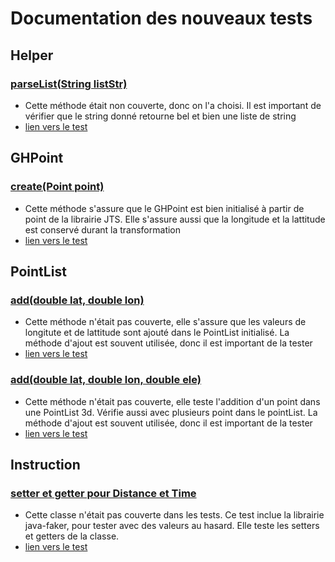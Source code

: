 # Documentation des nouveaux tests


## Helper
### [parseList(String listStr)](https://github.com/sokharasieu/graphhopper/blob/master/web-api/src/main/java/com/graphhopper/util/Helper.java#L421)
- Cette méthode était non couverte, donc on l'a choisi. Il est important de vérifier que le string donné retourne bel et bien une liste de string
- [lien vers le test](https://github.com/sokharasieu/graphhopper/blob/master/web-api/src/test/java/com/graphhopper/NewWebAPIUnitTests.java#L99)

## GHPoint 
### [create(Point point)](https://github.com/sokharasieu/graphhopper/blob/master/web-api/src/main/java/com/graphhopper/util/shapes/GHPoint.java#L40) 
- Cette méthode s'assure que le GHPoint est bien initialisé à partir de point de la librairie JTS. Elle s'assure aussi que la longitude et la lattitude est conservé durant la transformation
- [lien vers le test](https://github.com/sokharasieu/graphhopper/blob/master/web-api/src/test/java/com/graphhopper/NewWebAPIUnitTests.java#L23)

## PointList
### [add(double lat, double lon)](https://github.com/sokharasieu/graphhopper/blob/master/web-api/src/main/java/com/graphhopper/util/PointList.java#L199)
- Cette méthode n'était pas couverte, elle s'assure que les valeurs de longitute et de lattitude sont ajouté dans le PointList initialisé. La méthode d'ajout est souvent utilisée, donc il est important de la tester
- [lien vers le test](https://github.com/sokharasieu/graphhopper/blob/master/web-api/src/test/java/com/graphhopper/NewWebAPIUnitTests.java#L42)
### [add(double lat, double lon, double ele)](https://github.com/sokharasieu/graphhopper/blob/master/web-api/src/main/java/com/graphhopper/util/PointList.java#L205)
- Cette méthode n'était pas couverte, elle teste l'addition d'un point dans une PointList 3d. Vérifie aussi avec plusieurs point dans le pointList. La méthode d'ajout est souvent utilisée, donc il est important de la tester
- [lien vers le test](https://github.com/sokharasieu/graphhopper/blob/master/web-api/src/test/java/com/graphhopper/NewWebAPIUnitTests.java#L59)
## Instruction 
### [setter et getter pour Distance et Time](https://github.com/sokharasieu/graphhopper/blob/master/web-api/src/main/java/com/graphhopper/util/Instruction.java#L108)
- Cette classe n'était pas couverte dans les tests. Ce test inclue la librairie java-faker, pour tester avec des valeurs au hasard. Elle teste les setters et getters de la classe.
- [lien vers le test](https://github.com/sokharasieu/graphhopper/blob/master/web-api/src/test/java/com/graphhopper/NewWebAPIUnitTests.java#L78)